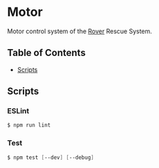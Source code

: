 # Motor
Motor control system of the [Rover](https://github.com/RescueOnWheels/Rover) Rescue System.

## Table of Contents
* [Scripts](#scripts)

## Scripts
### ESLint
```powershell
$ npm run lint
```

### Test
```powershell
$ npm test [--dev] [--debug]
```
